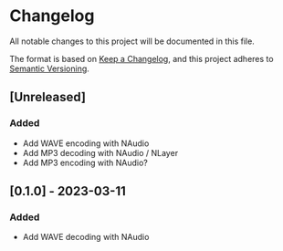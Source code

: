 # Changelog

All notable changes to this project will be documented in this file.

The format is based on [Keep a Changelog](https://keepachangelog.com/en/1.0.0/),
and this project adheres to [Semantic Versioning](https://semver.org/spec/v2.0.0.html).

## [Unreleased]

### Added 

- Add WAVE encoding with NAudio
- Add MP3 decoding with NAudio / NLayer
- Add MP3 encoding with NAudio?

## [0.1.0] - 2023-03-11

### Added

- Add WAVE decoding with NAudio